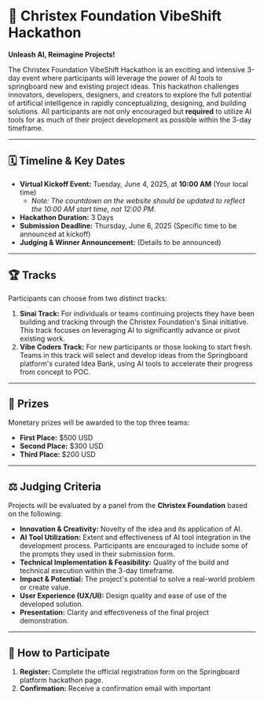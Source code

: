# 🚀 Christex Foundation VibeShift Hackathon

**Unleash AI, Reimagine Projects!**

The Christex Foundation VibeShift Hackathon is an exciting and intensive 3-day event where participants will leverage the power of AI tools to springboard new and existing project ideas. This hackathon challenges innovators, developers, designers, and creators to explore the full potential of artificial intelligence in rapidly conceptualizing, designing, and building solutions. All participants are not only encouraged but **required** to utilize AI tools for as much of their project development as possible within the 3-day timeframe.

---

## 🗓️ Timeline & Key Dates

* **Virtual Kickoff Event:** Tuesday, June 4, 2025, at **10:00 AM** (Your local time)
    * *Note: The countdown on the website should be updated to reflect the 10:00 AM start time, not 12:00 PM.*
* **Hackathon Duration:** 3 Days
* **Submission Deadline:** Thursday, June 6, 2025 (Specific time to be announced at kickoff)
* **Judging & Winner Announcement:** (Details to be announced)

---

## 🏆 Tracks

Participants can choose from two distinct tracks:

1.  **Sinai Track:** For individuals or teams continuing projects they have been building and tracking through the Christex Foundation's Sinai initiative. This track focuses on leveraging AI to significantly advance or pivot existing work.
2.  **Vibe Coders Track:** For new participants or those looking to start fresh. Teams in this track will select and develop ideas from the Springboard platform's curated Idea Bank, using AI tools to accelerate their progress from concept to POC.

---

## 🎁 Prizes

Monetary prizes will be awarded to the top three teams:

* **First Place:** $500 USD
* **Second Place:** $300 USD
* **Third Place:** $200 USD

---

## ⚖️ Judging Criteria

Projects will be evaluated by a panel from the **Christex Foundation** based on the following:

* **Innovation & Creativity:** Novelty of the idea and its application of AI.
* **AI Tool Utilization:** Extent and effectiveness of AI tool integration in the development process. Participants are encouraged to include some of the prompts they used in their submission form.
* **Technical Implementation & Feasibility:** Quality of the build and technical execution within the 3-day timeframe.
* **Impact & Potential:** The project's potential to solve a real-world problem or create value.
* **User Experience (UX/UI):** Design quality and ease of use of the developed solution.
* **Presentation:** Clarity and effectiveness of the final project demonstration.

---

## 🚀 How to Participate

1.  **Register:** Complete the official registration form on the Springboard platform hackathon page.
2.  **Confirmation:** Receive a confirmation email with important